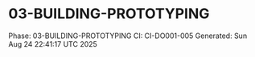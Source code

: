 # 03-BUILDING-PROTOTYPING
Phase: 03-BUILDING-PROTOTYPING
CI: CI-DO001-005
Generated: Sun Aug 24 22:41:17 UTC 2025
